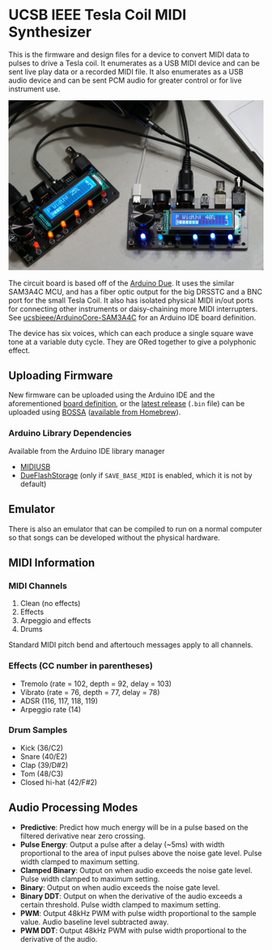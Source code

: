 # UCSB IEEE Tesla Coil MIDI Synthesizer

This is the firmware and design files for a device to convert MIDI data to pulses to drive a Tesla coil. It enumerates as a USB MIDI device and can be sent live play data or a recorded MIDI file. It also enumerates as a USB audio device and can be sent PCM audio for greater control or for live instrument use.

![photo](MIDI_Interrupter.jpg)

The circuit board is based off of the [Arduino Due](https://docs.arduino.cc/hardware/due). It uses the similar SAM3A4C MCU, and has a fiber optic output for the big DRSSTC and a BNC port for the small Tesla Coil. It also has isolated physical MIDI in/out ports for connecting other instruments or daisy-chaining more MIDI interrupters. See [ucsbieee/ArduinoCore-SAM3A4C](https://github.com/ucsbieee/ArduinoCore-SAM3A4C) for an Arduino IDE board definition.

The device has six voices, which can each produce a single square wave tone at a variable duty cycle. They are ORed together to give a polyphonic effect.

## Uploading Firmware

New firmware can be uploaded using the Arduino IDE and the aforementioned [board definition](https://github.com/ucsbieee/ArduinoCore-SAM3A4C), or the [latest release](https://github.com/ucsbieee/Tesla-Coil-MIDI-Synth/releases/latest) (`.bin` file) can be uploaded using [BOSSA](https://github.com/shumatech/BOSSA) ([available from Homebrew](https://formulae.brew.sh/formula/bossa)).

### Arduino Library Dependencies
Available from the Arduino IDE library manager
 * [MIDIUSB](https://github.com/arduino-libraries/MIDIUSB)
 * [DueFlashStorage](https://github.com/sebnil/DueFlashStorage) (only if `SAVE_BASE_MIDI` is enabled, which it is not by default)

## Emulator

There is also an emulator that can be compiled to run on a normal computer so that songs can be developed without the physical hardware.

## MIDI Information

### MIDI Channels
 1. Clean (no effects)
 2. Effects
 3. Arpeggio and effects
 4. Drums

Standard MIDI pitch bend and aftertouch messages apply to all channels.

### Effects (CC number in parentheses)
 * Tremolo (rate = 102, depth = 92, delay = 103)
 * Vibrato (rate = 76, depth = 77, delay = 78)
 * ADSR (116, 117, 118, 119)
 * Arpeggio rate (14)

### Drum Samples
 * Kick (36/C2)
 * Snare (40/E2)
 * Clap (39/D#2)
 * Tom (48/C3)
 * Closed hi-hat (42/F#2)

## Audio Processing Modes
 * **Predictive**: Predict how much energy will be in a pulse based on the filtered derivative near zero crossing.
 * **Pulse Energy**: Output a pulse after a delay (~5ms) with width proportional to the area of input pulses above the noise gate level. Pulse width clamped to maximum setting.
 * **Clamped Binary**: Output on when audio exceeds the noise gate level. Pulse width clamped to maximum setting.
 * **Binary**: Output on when audio exceeds the noise gate level.
 * **Binary DDT**: Output on when the derivative of the audio exceeds a certain threshold. Pulse width clamped to maximum setting.
 * **PWM**: Output 48kHz PWM with pulse width proportional to the sample value. Audio baseline level subtracted away.
 * **PWM DDT**: Output 48kHz PWM with pulse width proportional to the derivative of the audio.
